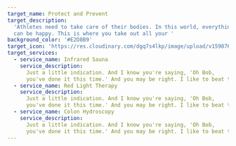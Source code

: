 ```yaml
---
target_name: Protect and Prevent
target_description:
  'Athletes need to take care of their bodies. In this world, everything
  can be happy. This is where you take out all your '
background_color: '#E2D8B9'
target_icon: 'https://res.cloudinary.com/dgq7s4lkp/image/upload/v1598761543/uploads_dev/placeholder_fww9hi.png'
target_services:
  - service_name: Infrared Sauna
    service_description:
      Just a little indication. And I know you're saying, 'Oh Bob,
      you've done it this time.' And you may be right. I like to beat the brush.
  - service_name: Red Light Therapy
    service_description:
      Just a little indication. And I know you're saying, 'Oh Bob,
      you've done it this time.' And you may be right. I like to beat the brush.
  - service_name: Colon Hydroscopy
    service_description:
      Just a little indication. And I know you're saying, 'Oh Bob,
      you've done it this time.' And you may be right. I like to beat the brush.
---
```

